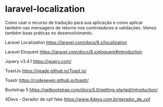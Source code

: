# laravel-localization
Como usar o recurso de tradução para sua aplicação e como aplicar também nas mensagens de retorno nos controladores e validações.
Vemos também boas práticas no desenvolvimento.


Laravel Localization
https://laravel.com/docs/8.x/localization

Laravel Eloquent
https://laravel.com/docs/8.x/eloquent#introduction

Jquery v3.4.1
https://jquery.com/

ToastJs
https://ireade.github.io/Toast.js/

Toastr
https://codeseven.github.io/toastr/

Bootstrap 5
https://getbootstrap.com/docs/5.0/getting-started/introduction/

4Devs - Gerador de cpf fake 
https://www.4devs.com.br/gerador_de_cpf
